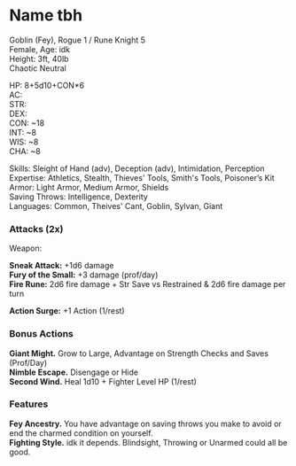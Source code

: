 # Name tbh
Goblin (Fey), Rogue 1 / Rune Knight 5 \
Female, Age: idk \
Height: 3ft, 40lb \
Chaotic Neutral

HP: 8+5d10+CON*6 \
AC:  \
STR: \
DEX: \
CON: ~18 \
INT: ~8 \
WIS: ~8 \
CHA: ~8

Skills: Sleight of Hand (adv), Deception (adv), Intimidation, Perception \
Expertise: Athletics, Stealth, Thieves' Tools, Smith's Tools, Poisoner’s Kit \
Armor: Light Armor, Medium Armor, Shields \
Saving Throws: Intelligence, Dexterity \
Languages: Common, Theives' Cant, Goblin, Sylvan, Giant

### Attacks (2x)
Weapon:

**Sneak Attack:** +1d6 damage \
**Fury of the Small:** +3 damage (prof/day) \
**Fire Rune:** 2d6 fire damage + Str Save vs Restrained & 2d6 fire damage per turn

**Action Surge:** +1 Action (1/rest)

### Bonus Actions
**Giant Might.** Grow to Large, Advantage on Strength Checks and Saves (Prof/Day) \
**Nimble Escape.** Disengage or Hide \
**Second Wind.** Heal 1d10 + Fighter Level HP (1/rest)

### Features
**Fey Ancestry.** You have advantage on saving throws you make to avoid or end the charmed condition on yourself. \
**Fighting Style.** idk it depends. Blindsight, Throwing or Unarmed could all be good.
